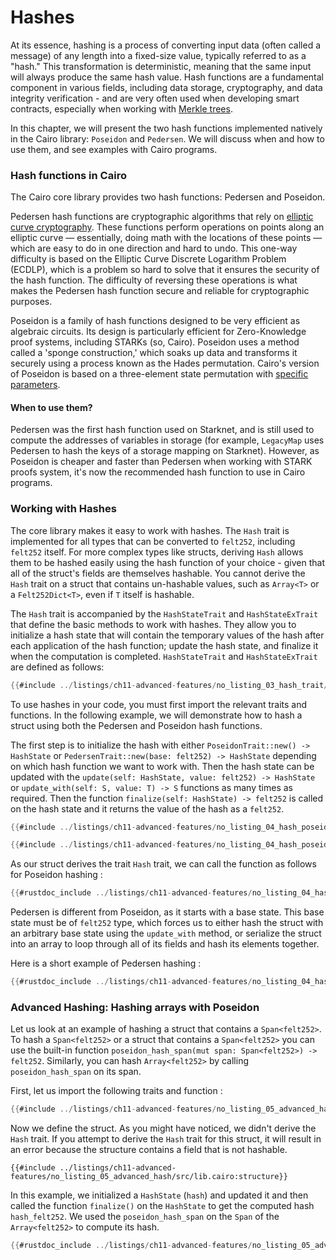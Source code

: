 # Hashes

At its essence, hashing is a process of converting input data (often called a message) of any length into a fixed-size value, typically referred to as a "hash." This transformation is deterministic, meaning that the same input will always produce the same hash value. Hash functions are a fundamental component in various fields, including data storage, cryptography, and data integrity verification - and are very often used when developing smart contracts, especially when working with [Merkle trees](https://en.wikipedia.org/wiki/Merkle_tree#Uses).

In this chapter, we will present the two hash functions implemented natively in the Cairo library: `Poseidon` and `Pedersen`. We will discuss when and how to use them, and see examples with Cairo programs.

### Hash functions in Cairo

The Cairo core library provides two hash functions: Pedersen and Poseidon.

Pedersen hash functions are cryptographic algorithms that rely on [elliptic curve cryptography](https://en.wikipedia.org/wiki/Elliptic-curve_cryptography). These functions perform operations on points along an elliptic curve — essentially, doing math with the locations of these points — which are easy to do in one direction and hard to undo. This one-way difficulty is based on the Elliptic Curve Discrete Logarithm Problem (ECDLP), which is a problem so hard to solve that it ensures the security of the hash function. The difficulty of reversing these operations is what makes the Pedersen hash function secure and reliable for cryptographic purposes.

Poseidon is a family of hash functions designed to be very efficient as algebraic circuits. Its design is particularly efficient for Zero-Knowledge proof systems, including STARKs (so, Cairo). Poseidon uses a method called a 'sponge construction,' which soaks up data and transforms it securely using a process known as the Hades permutation. Cairo's version of Poseidon is based on a three-element state permutation with [specific parameters](https://github.com/starkware-industries/poseidon/blob/main/poseidon3.txt).

#### When to use them?

Pedersen was the first hash function used on Starknet, and is still used to compute the addresses of variables in storage (for example, `LegacyMap` uses Pedersen to hash the keys of a storage mapping on Starknet). However, as Poseidon is cheaper and faster than Pedersen when working with STARK proofs system, it's now the recommended hash function to use in Cairo programs.

### Working with Hashes

The core library makes it easy to work with hashes. The `Hash` trait is implemented for all types that can be converted to `felt252`, including `felt252` itself. For more complex types like structs, deriving `Hash` allows them to be hashed easily using the hash function of your choice - given that all of the struct's fields are themselves hashable. You cannot derive the `Hash` trait on a struct that contains un-hashable values, such as `Array<T>` or a `Felt252Dict<T>`, even if `T` itself is hashable.

The `Hash` trait is accompanied by the `HashStateTrait` and `HashStateExTrait` that define the basic methods to work with hashes. They allow you to initialize a hash state that will contain the temporary values of the hash after each application of the hash function; update the hash state, and finalize it when the computation is completed. `HashStateTrait` and `HashStateExTrait` are defined as follows:

```rust
{{#include ../listings/ch11-advanced-features/no_listing_03_hash_trait/src/lib.cairo:hashtrait}}
```

To use hashes in your code, you must first import the relevant traits and functions. In the following example, we will demonstrate how to hash a struct using both the Pedersen and Poseidon hash functions.

The first step is to initialize the hash with either `PoseidonTrait::new() -> HashState` or `PedersenTrait::new(base: felt252) -> HashState` depending on which hash function we want to work with. Then the hash state can be updated with the `update(self: HashState, value: felt252) -> HashState` or `update_with(self: S, value: T) -> S` functions as many times as required. Then the function `finalize(self: HashState) -> felt252` is called on the hash state and it returns the value of the hash as a `felt252`.

```rust
{{#include ../listings/ch11-advanced-features/no_listing_04_hash_poseidon/src/lib.cairo:import}}
```

```rust
{{#include ../listings/ch11-advanced-features/no_listing_04_hash_poseidon/src/lib.cairo:structure}}
```

As our struct derives the trait `Hash` trait, we can call the function as follows for Poseidon hashing :

```rust
{{#rustdoc_include ../listings/ch11-advanced-features/no_listing_04_hash_poseidon/src/lib.cairo:main}}
```

Pedersen is different from Poseidon, as it starts with a base state. This base state must be of `felt252` type, which forces us to either hash the struct with an arbitrary base state using the `update_with` method, or serialize the struct into an array to loop through all of its fields and hash its elements together.

Here is a short example of Pedersen hashing :

```rust
{{#rustdoc_include ../listings/ch11-advanced-features/no_listing_04_hash_pedersen/src/lib.cairo:main}}
```

### Advanced Hashing: Hashing arrays with Poseidon

Let us look at an example of hashing a struct that contains a `Span<felt252>`.
To hash a `Span<felt252>` or a struct that contains a `Span<felt252>` you can use the built-in function `poseidon_hash_span(mut span: Span<felt252>) -> felt252`. Similarly, you can hash `Array<felt252>` by calling `poseidon_hash_span` on its span.

First, let us import the following traits and function :

```rust
{{#include ../listings/ch11-advanced-features/no_listing_05_advanced_hash/src/lib.cairo:import}}
```

Now we define the struct. As you might have noticed, we didn't derive the `Hash` trait. If you attempt to derive the `Hash` trait for this struct, it will result in an error because the structure contains a field that is not hashable.

```rust, noplayground
{{#include ../listings/ch11-advanced-features/no_listing_05_advanced_hash/src/lib.cairo:structure}}

```

In this example, we initialized a `HashState` (`hash`) and updated it and then called the function `finalize()` on the
`HashState` to get the computed hash `hash_felt252`. We used the `poseidon_hash_span` on the `Span` of the `Array<felt252>` to compute its hash.

```rust
{{#rustdoc_include ../listings/ch11-advanced-features/no_listing_05_advanced_hash/src/lib.cairo:main}}

```
